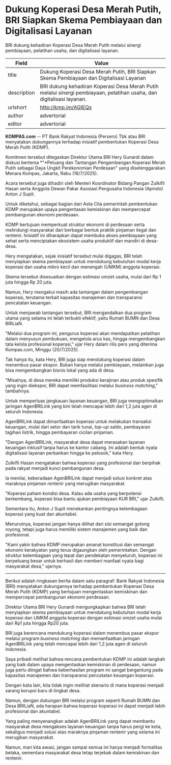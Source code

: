 # Dukung Koperasi Desa Merah Putih, BRI Siapkan Skema Pembiayaan dan Digitalisasi Layanan

BRI dukung kehadiran Koperasi Desa Merah Putih melalui sinergi pembiayaan, pelatihan usaha, dan digitalisasi layanan.

| Field       | Value                                                       |
|-------------|-------------------------------------------------------------|
| title       | Dukung Koperasi Desa Merah Putih, BRI Siapkan Skema Pembiayaan dan Digitalisasi Layanan |
| description | BRI dukung kehadiran Koperasi Desa Merah Putih melalui sinergi pembiayaan, pelatihan usaha, dan digitalisasi layanan. |
| urlshort    | http://kmp.im/AGIEQx |
| author      | advertorial |
| editor      | advertorial |

**KOMPAS.com** -- PT Bank Rakyat Indonesia (Persero) Tbk atau BRI menyatakan dukungannya terhadap inisiatif pembentukan Koperasi Desa Merah Putih (KDMP).

Komitmen tersebut ditegaskan Direktur Utama BRI Hery Gunardi dalam diskusi bertema *"*Peluang dan Tantangan Pengembangan Koperasi Merah Putih sebagai Daya Ungkit Perekonomian Perdesaan" yang diselenggarakan Menara Kompas, Jakarta, Rabu (16/7/2025).

Acara tersebut juga dihadiri oleh Menteri Koordinator Bidang Pangan Zulkifli Hasan serta Anggota Dewan Pakar Asosiasi Pengusaha Indonesia (Apindo) Anton J Supit.

Untuk diketahui, sebagai bagian dari Asta Cita pemerintah pembentukan KDMP merupakan upaya pengentasan kemiskinan dan mempercepat pembangunan ekonomi perdesaan.

KDMP bertujuan memperkuat struktur ekonomi di perdesaan serta melindungi masyarakat dari berbagai bentuk praktik pinjaman ilegal dan rentenir. Inisiatif ini diharapkan dapat membuka akses pembiayaan yang sehat serta menciptakan ekosistem usaha produktif dan mandiri di desa-desa.

Hery mengatakan, sejak inisiatif tersebut mulai digagas, BRI telah menyiapkan skema pembiayaan untuk mendukung kebutuhan modal kerja koperasi dan usaha mikro kecil dan menengah (UMKM) anggota koperasi.

Skema tersebut disesuaikan dengan estimasi omzet usaha, mulai dari Rp 1 juta hingga Rp 20 juta.

Namun, Hery mengakui masih ada tantangan dalam pengembangan koperasi, terutama terkait kapasitas manajemen dan transparansi pencatatan keuangan.

Untuk menjawab tantangan tersebut, BRI mengandalkan dua program utama yang selama ini telah terbukti efektif, yaitu Rumah BUMN dan Desa BRILiaN.

"Melalui dua program ini, pengurus koperasi akan mendapatkan pelatihan dalam menyusun pembukuan, mengelola arus kas, hingga mengembangkan tata kelola profesional koperasi," ujar Hery dalam rilis pers yang diterima Kompas.com, Minggu (20/7/2025).

Tak hanya itu, kata Hery, BRI juga siap mendukung koperasi dalam menembus pasar ekspor. Bukan hanya melalui pembiayaan, melainkan juga bisa mengembangkan bisnis lokal yang ada di desa.

"Misalnya, di desa mereka memiliki produksi kerajinan atau produk spesifik yang ingin diekspor, BRI dapat memfasilitasi melalui *business matching*," tambahnya.

Untuk memperluas jangkauan layanan keuangan, BRI juga mengoptimalkan jaringan AgenBRILink yang kini telah mencapai lebih dari 1,2 juta agen di seluruh Indonesia.

AgenBRILink dapat dimanfaatkan koperasi untuk melakukan transaksi keuangan, mulai dari setor dan tarik tunai, *top-up* saldo, pembayaran tagihan listrik, hingga pembayaran cicilan pinjaman.

"Dengan AgenBRILink, masyarakat desa dapat merasakan layanan keuangan inklusif tanpa harus ke kantor cabang. Ini adalah bentuk nyata digitalisasi layanan perbankan hingga ke pelosok," kata Hery.

Zulkifli Hasan mengatakan bahwa koperasi yang profesional dan berpihak pada rakyat menjadi kunci pembangunan desa.

Ia menilai, keberadaan AgenBRILink dapat menjadi solusi konkret atas maraknya pinjaman rentenir yang merugikan masyarakat.

"Koperasi paham kondisi desa. Kalau ada usaha yang berpotensi berkembang, koperasi bisa bantu ajukan pembiayaan KUR BRI," ujar Zulkifli.

Sementara itu, Anton J Supit menekankan pentingnya kelembagaan koperasi yang kuat dan akuntabel.

Menurutnya, koperasi jangan hanya dilihat dari sisi semangat gotong royong, tetapi juga harus memiliki sistem manajemen yang baik dan profesional.

"Kami yakin bahwa KDMP merupakan amanat konstitusi dan semangat ekonomi kerakyatan yang terus digaungkan oleh pemerintahan. Dengan struktur kelembagaan yang tepat dan pendekatan menyeluruh, koperasi ini berpeluang besar untuk berhasil dan memberi manfaat nyata bagi masyarakat desa," ujarnya.

---
Berikut adalah ringkasan berita dalam satu paragraf: Bank Rakyat Indonesia (BRI) menyatakan dukungannya terhadap pembentukan Koperasi Desa Merah Putih (KDMP) yang bertujuan mengentaskan kemiskinan dan mempercepat pembangunan ekonomi perdesaan.

 Direktur Utama BRI Hery Gunardi mengungkapkan bahwa BRI telah menyiapkan skema pembiayaan untuk mendukung kebutuhan modal kerja koperasi dan UMKM anggota koperasi dengan estimasi omzet usaha mulai dari Rp1 juta hingga Rp20 juta.

 BRI juga berencana mendukung koperasi dalam menembus pasar ekspor melalui program *business matching* dan memanfaatkan jaringan AgenBRILink yang telah mencapai lebih dari 1,2 juta agen di seluruh Indonesia.



Saya pribadi melihat bahwa rencana pembentukan KDMP ini adalah langkah yang baik dalam upaya mengentaskan kemiskinan di perdesaan, namun juga perlu diingat bahwa keberhasilan program ini sangat bergantung pada kapasitas manajemen dan transparansi pencatatan keuangan koperasi.

 Dengan kata lain, kita tidak ingin melihat skenario di mana koperasi menjadi sarang korupsi baru di tingkat desa.

 Namun, dengan dukungan BRI melalui program seperti Rumah BUMN dan Desa BRILiaN, ada harapan bahwa koperasi-koperasi ini dapat menjadi lebih profesional dan akuntabel.

 Yang paling menyenangkan adalah AgenBRILink yang dapat membantu masyarakat desa mengakses layanan keuangan tanpa harus pergi ke kota, sekaligus menjadi solusi atas maraknya pinjaman rentenir yang selama ini merugikan masyarakat.

 Namun, mari kita awasi, jangan sampai semua ini hanya menjadi formalitas belaka, sementara masyarakat desa tetap terjebak dalam kemiskinan dan rentenir.
